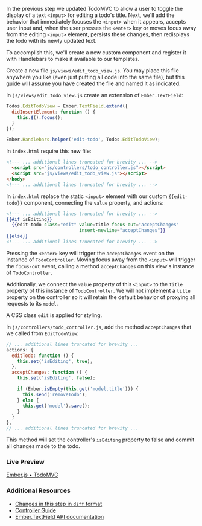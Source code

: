 In the previous step we updated TodoMVC to allow a user to toggle the display of a text `<input>` for editing a todo's title. Next, we'll add the behavior that immediately focuses the `<input>` when it appears, accepts user input and, when the user presses the `<enter>` key or moves focus away from the editing `<input>` element, persists these changes, then redisplays the todo with its newly updated text.

To accomplish this, we'll create a new custom component and register it with Handlebars to make it available to our templates.

Create a new file `js/views/edit_todo_view.js`. You may place this file anywhere you like (even just putting all code into the same file), but this guide will assume you have created the file and named it as indicated.

In `js/views/edit_todo_view.js` create an extension of `Ember.TextField`:

```javascript
Todos.EditTodoView = Ember.TextField.extend({
  didInsertElement: function () {
    this.$().focus();
  }
});

Ember.Handlebars.helper('edit-todo', Todos.EditTodoView);
```

In `index.html` require this new file:

```html
<!--- ... additional lines truncated for brevity ... -->
  <script src="js/controllers/todo_controller.js"></script>
  <script src="js/views/edit_todo_view.js"></script>
</body>
<!--- ... additional lines truncated for brevity ... -->
```

In `index.html` replace the static `<input>` element with our custom `{{edit-todo}}` component, connecting the `value` property, and actions:

```handlebars
<!--- ... additional lines truncated for brevity ... -->
{{#if isEditing}}
  {{edit-todo class="edit" value=title focus-out="acceptChanges"
                           insert-newline="acceptChanges"}}
{{else}}
<!--- ... additional lines truncated for brevity ... -->
```

Pressing the `<enter>` key  will trigger the `acceptChanges` event on the instance of `TodoController`. Moving focus away from the `<input>` will trigger the `focus-out` event, calling a method `acceptChanges` on this view's instance of `TodoController`.

Additionally, we connect the `value` property of this `<input>` to the `title` property of this instance of `TodoController`. We will not implement a `title` property on the controller so it will retain the default behavior of proxying all requests to its `model`.

A CSS class `edit` is applied for styling.

In `js/controllers/todo_controller.js`, add the method `acceptChanges` that we called from `EditTodoView`:

```javascript
// ... additional lines truncated for brevity ...
actions: {
  editTodo: function () {
    this.set('isEditing', true);
  },
  acceptChanges: function () {
    this.set('isEditing', false);

    if (Ember.isEmpty(this.get('model.title'))) {
      this.send('removeTodo');
    } else {
      this.get('model').save();
    }
  }
},
// ... additional lines truncated for brevity ...
```

This method will set the controller's `isEditing` property to false and commit all changes made to the todo.

### Live Preview
<a class="jsbin-embed" href="http://jsbin.com/USOlAna/1/embed?live">Ember.js • TodoMVC</a><script src="http://static.jsbin.com/js/embed.js"></script>

### Additional Resources

  * [Changes in this step in `diff` format](https://github.com/emberjs/quickstart-code-sample/commit/a7e2f40da4d75342358acdfcbda7a05ccc90f348)
  * [Controller Guide](/guides/controllers)
  * [Ember.TextField API documentation](/api/classes/Ember.TextField.html)
